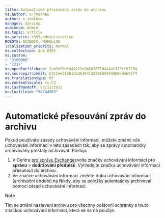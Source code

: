 ```yaml
---
title: Automatické přesouvání zpráv do archivu
ms.author: v-jmathew
author: v-jmathew
manager: dansimp
audience: Admin
ms.topic: article
ms.service: o365-administration
ROBOTS: NOINDEX, NOFOLLOW
localization_priority: Normal
ms.collection: Adm_O365
ms.custom:
- "3100008"
- "7217"
ms.openlocfilehash: 2cb3e29dfd4f422e946b7887d4d44f373ff03794
ms.sourcegitcommit: 6312ee31561db36104f32282d019d069ede69174
ms.translationtype: MT
ms.contentlocale: cs-CZ
ms.lasthandoff: 03/11/2021
ms.locfileid: "50744669"
---
```

# <a name="stop-messages-from-moving-to-the-archive-automatically"></a>Automatické přesouvání zpráv do archivu

Pokud používáte zásady uchovávání informací, můžete změnit věk uchovávání informací v této zásadách tak, aby se zprávy automaticky archivovány přestaly archivovat. Postup:

1. V Centru [pro správu Exchange](https://go.microsoft.com/fwlink/?linkid=2059104)zvolte značky uchovávání informací pro **správu**  >  **dodržování předpisů**. Vyhledejte značku uchovávání informací přesunout do archivu.
2. Ve značce uchovávání informací změňte dobu  uchovávání informací (archivační období) na Nikdy, aby se položky automaticky archivoval pomocí zásad uchovávání informací.

> [!NOTE]
> Tím se změní nastavení archivu pro všechny poštovní schránky s touto značkou uchovávání informací, která se na ně použije.
